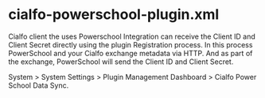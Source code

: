 # cialfo-powerschool-plugin.xml

Cialfo client the uses Powerschool Integration can receive the Client ID and Client Secret directly using the plugin Registration process. In this process PowerSchool and your Cialfo exchange metadata via HTTP. And as part of the exchange, PowerSchool will send the Client ID and Client Secret.

System > System Settings > Plugin Management Dashboard > Cialfo Power School Data Sync.
